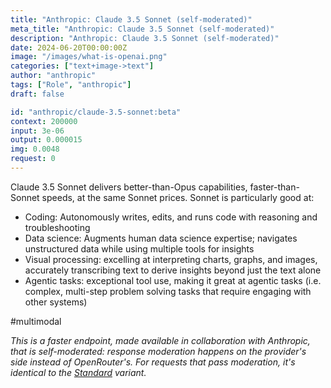 ```yaml
---
title: "Anthropic: Claude 3.5 Sonnet (self-moderated)"
meta_title: "Anthropic: Claude 3.5 Sonnet (self-moderated)"
description: "Anthropic: Claude 3.5 Sonnet (self-moderated)"
date: 2024-06-20T00:00:00Z
image: "/images/what-is-openai.png"
categories: ["text+image->text"]
author: "anthropic"
tags: ["Role", "anthropic"]
draft: false

id: "anthropic/claude-3.5-sonnet:beta"
context: 200000
input: 3e-06
output: 0.000015
img: 0.0048
request: 0
---
```


Claude 3.5 Sonnet delivers better-than-Opus capabilities, faster-than-Sonnet speeds, at the same Sonnet prices. Sonnet is particularly good at:

- Coding: Autonomously writes, edits, and runs code with reasoning and troubleshooting
- Data science: Augments human data science expertise; navigates unstructured data while using multiple tools for insights
- Visual processing: excelling at interpreting charts, graphs, and images, accurately transcribing text to derive insights beyond just the text alone
- Agentic tasks: exceptional tool use, making it great at agentic tasks (i.e. complex, multi-step problem solving tasks that require engaging with other systems)

#multimodal

_This is a faster endpoint, made available in collaboration with Anthropic, that is self-moderated: response moderation happens on the provider's side instead of OpenRouter's. For requests that pass moderation, it's identical to the [Standard](/models/anthropic/claude-3.5-sonnet) variant._

